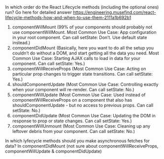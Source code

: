 In which order do the React Lifecycle methods (including the optional ones) run?
Go here for detailed answer https://engineering.musefind.com/react-lifecycle-methods-how-and-when-to-use-them-2111a1b692b1
1. componentWillMount (99% of your components should probably not use componentWillMount. Most Common Use Case: App configuration in your root component.
Can call setState: Don’t. Use default state instead.)
2. componentDidMount (Basically, here you want to do all the setup you couldn’t do without a DOM, and start getting all the data you need. Most Common Use Case: Starting AJAX calls to load in data for your component.
Can call setState: Yes.)
3. componentWillReceiveProps (Most Common Use Case: Acting on particular prop changes to trigger state transitions. Can call setState: Yes.)
4. shouldComponentUpdate (Most Common Use Case: Controlling exactly when your component will re-render.
Can call setState: No.)
5. componentWillUpdate (Most Common Use Case: Used instead of componentWillReceiveProps on a component that also has shouldComponentUpdate - but no access to previous props.
Can call setState: No.)
6. componentDidUpdate (Most Common Use Case: Updating the DOM in response to prop or state changes.
Can call setState: Yes.)
7. componentWillUnmount (Most Common Use Case: Cleaning up any leftover debris from your component.
Can call setState: No.)

In which lyfecycle methods should you make asynchronous fetches for data?
In componentDidMount (not sure about componentWillReceiveProps, componentWillUpdate & componentDidUpdate)
